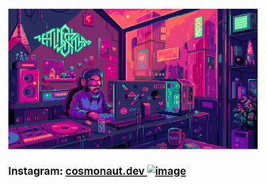 
<!-- <p><img src="https://raw.githubusercontent.com/rahoolsingh/rahoolsingh/main/mario-developer.gif" /></p> -->
<p><img src="https://raw.githubusercontent.com/rahoolsingh/rahoolsingh/main//dgdq8br-09cc7ad6-a021-47a5-b0e0-917b12b0f7a7.gif" /></p>

<!-- <a align="center" href="https://git.io/typing-svg"><img src="https://readme-typing-svg.demolab.com?font=Fira+Code&pause=1000&color=F7F7F7&background=0D1117&center=true&vCenter=true&random=false&width=435&lines=Namaste%2C+I+am+Rahul+Singh;aka+Veer+Rajpoot" /></a> -->

<!--
[![Typing SVG](https://readme-typing-svg.demolab.com/?font=Fira+Code&pause=1000&color=F7F7F7&background=0D1117&center=true&vCenter=true&random=false&width=435&lines=Namaste%2C+I+am+Rahul+Singh;aka+Veer+Rajpoot)](https://git.io/typing-svg)
-->
<!--
<img align="right" width="300px" src="black-dev.gif" />
-->
<!--

<h1>🙏🏻 Namaste! I'm Rahul Singh Aka Veer Rajpoot</h1>
<!--
<p>I'm a passionate software developer who loves building innovative solutions and exploring new technologies. With a focus on <em>express, node, JavaScript</em>, I enjoy creating efficient, scalable, and user-friendly applications.</p>
<!--
<h2>🚀 Skills and Expertise</h2>
<ul>
    <li><strong>Languages:</strong> JavaScript, Python, C/C++</li>
    <li><strong>Frameworks:</strong> express, node, react</li>
    <li><strong>Experience:</strong> Consultant Software Developer & Freelancer</li>
</ul>
-->
<!--
<h2>🔭 I’m Currently Working On</h2>
<p>I’m constantly learning and exploring new technologies, particularly diving deeper into Web Application
    Development.</p>
-->
<!--
<h2>💬 Let's Connect!</h2>
<ul>
    <li>LinkedIn: <a href="https://linkedin.com/rahoolsingh">/rahoolsingh</a></li>
    <li>Twitter (now X): <a href="https://x.com/rahoolsingh_inc">@rahoolsingh_inc</a></li>
    <li>Instagram: <a href="https://linkedin.com/rahoolsingh">the_veer_rajpoot</a></li>
    <li>📧 Mailbox: <a href="mailto:rahoolsingh.inc@gmail.com">rahoolsingh.inc@gmail.com</a></li>
</ul>
-->
<!--
<p>Feel free to reach out to me if you have any questions, want to collaborate on a project, or just to say hi! I'm always excited to connect with fellow developers and tech enthusiasts. 😊</p>
-->
<!--
<img width="100px" align="right" src="https://i.makeagif.com/media/4-05-2022/FvBVst.gif">
<!--
<p align="left">
    🎵 You can listen to my favorite tracks <a href="https://open.spotify.com/playlist/7wqqSlsXur3KISZ5vxyNTS">here</a>.
</p>
-->

<h2>Instagram: <a href="https://instagram.com/cosmonaut.dev">cosmonaut.dev <img width="20" height="20" alt="image" src="https://github.com/user-attachments/assets/a0542437-c26a-4f20-b952-520f19e50864" /></a></h2>

